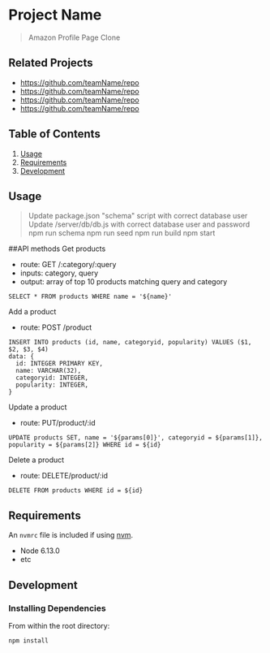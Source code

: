 # Project Name

> Amazon Profile Page Clone

## Related Projects

  - https://github.com/teamName/repo
  - https://github.com/teamName/repo
  - https://github.com/teamName/repo
  - https://github.com/teamName/repo

## Table of Contents

1. [Usage](#Usage)
1. [Requirements](#requirements)
1. [Development](#development)

## Usage

> Update package.json "schema" script with correct database user
> Update /server/db/db.js with correct database user and password
> npm run schema
> npm run seed
> npm run build
> npm start

##API methods
Get products
- route: GET /:category/:query
- inputs: category, query 
- output: array of top 10 products matching query and category

```
SELECT * FROM products WHERE name = '${name}'
```

Add a product
- route: POST /product
```
INSERT INTO products (id, name, categoryid, popularity) VALUES ($1, $2, $3, $4)
data: {
  id: INTEGER PRIMARY KEY,
  name: VARCHAR(32),
  categoryid: INTEGER,
  popularity: INTEGER,
}
```

Update a product
- route: PUT/product/:id
```
UPDATE products SET, name = '${params[0]}', categoryid = ${params[1]}, popularity = ${params[2]} WHERE id = ${id}
```

Delete a product
- route: DELETE/product/:id
```
DELETE FROM products WHERE id = ${id}
```

## Requirements

An `nvmrc` file is included if using [nvm](https://github.com/creationix/nvm).

- Node 6.13.0
- etc

## Development

### Installing Dependencies

From within the root directory:

```sh
npm install
```


